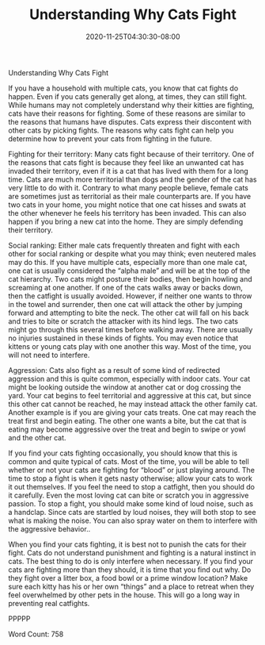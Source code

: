 ﻿---
title: "Understanding Why Cats Fight"
date: 2020-11-25T04:30:30-08:00
description: "TXT Tips for Web Success"
featured_image: "/images/TXT.jpg"
tags: ["TXT"]
---

Understanding Why Cats Fight

If you have a household with multiple cats, you know that cat fights do happen. Even if you cats generally get along, at times, they can still fight. While humans may not completely understand why their kitties are fighting, cats have their reasons for fighting.  Some of these reasons are similar to the reasons that humans have disputes. Cats express their discontent with other cats by picking fights. The reasons why cats fight can help you determine how to prevent your cats from fighting in the future.

Fighting for their territory: Many cats fight because of their territory. One of the reasons that cats fight is because they feel like an unwanted cat has invaded their territory, even if it is a cat that has lived with them for a long time.  Cats are much more territorial than dogs and the gender of the cat has very little to do with it.  Contrary to what many people believe, female cats are sometimes just as territorial as their male counterparts are.  If you have two cats in your home, you might notice that one cat hisses and swats at the other whenever he feels his territory has been invaded.  This can also happen if you bring a new cat into the home. They are simply defending their territory. 

Social ranking: Either male cats frequently threaten and fight with each other for social ranking or despite what you may think; even neutered males may do this. If you have multiple cats, especially more than one male cat, one cat is usually considered the “alpha male” and will be at the top of the cat hierarchy. Two cats might posture their bodies, then begin howling and screaming at one another.  If one of the cats walks away or backs down, then the catfight is usually avoided.   However, if neither one wants to throw in the towel and surrender, then one cat will attack the other by jumping forward and attempting to bite the neck.  The other cat will fall on his back and tries to bite or scratch the attacker with its hind legs.  The two cats might go through this several times before walking away.  There are usually no injuries sustained in these kinds of fights. You may even notice that kittens or young cats play with one another this way. Most of the time, you will not need to interfere.

Aggression: Cats also fight as a result of some kind of redirected aggression and this is quite common, especially with indoor cats.  Your cat might be looking outside the window at another cat or dog crossing the yard.  Your cat begins to feel territorial and aggressive at this cat, but since this other cat cannot be reached, he may instead attack the other family cat. Another example is if you are giving your cats treats. One cat may reach the treat first and begin eating. The other one wants a bite, but the cat that is eating may become aggressive over the treat and begin to swipe or yowl and the other cat. 

If you find your cats fighting occasionally, you should know that this is common and quite typical of cats. Most of the time, you will be able to tell whether or not your cats are fighting for “blood” or just playing around. The time to stop a fight is when it gets nasty otherwise; allow your cats to work it out themselves. If you feel the need to stop a catfight, then you should do it carefully. Even the most loving cat can bite or scratch you in aggressive passion. To stop a fight, you should make some kind of loud noise, such as a handclap.  Since cats are startled by loud noises, they will both stop to see what is making the noise.  You can also spray water on them to interfere with the aggressive behavior..

When you find your cats fighting, it is best not to punish the cats for their fight. Cats do not understand punishment and fighting is a natural instinct in cats. The best thing to do is only interfere when necessary. If you find your cats are fighting more than they should, it is time that you find out why. Do they fight over a litter box, a food bowl or a prime window location? Make sure each kitty has his or her own “things” and a place to retreat when they feel overwhelmed by other pets in the house. This will go a long way in preventing real catfights.

PPPPP

Word Count: 758

